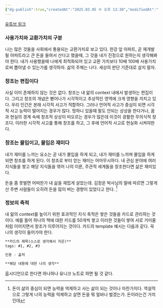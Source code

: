 ```yaml
---
{"dg-publish":true,"createdAt":"2025.03.05 수 오후 13:30","modifiedAt":"2025.03.05 수 오후 14:03","tags":["창조","사용가치","재미","몰입"],"permalink":"/Philosophia/Contents/지식을 축적하고 창조적인 삶을 살기 (김정운 박사) /","dgPassFrontmatter":true}
---
```



[유튜브 링크](https://youtu.be/2OQncaacULI?si=ugDx7887XpH-QdVb)

### 사용가치와 교환가치의 구분

나는 많은 것들을 사회에서 통용되는 교환가치로 보고 있다.
한강 앞 아파트, 곧 재개발될 아파트라고 큰 돈을 들여서 산다고 했을때, 그 것을 내가 진정으로 원하는지 생각해봐야 한다.
내가 사용했을때 나에게 최적화되어 있고 교환 가치보다 10배 100배 사용가치로써 뽑아낼 수 있는가를 생각하자.
삶의 주체는 나다. 세상의 판단 기준대로 살지 말자.

### 창조는 편집이다

사실 이미 존재하지 않는 것은 없다.
창조는 내 앎의 context 내에서 발생하는 편집이다.
그리고 창조의 개념은 뻗어나가 시각적이고 추상적인 영역에 크게 영향을 끼치고 있다.
우리 인간은 본래 시각적 사고가 적합하다. 그러나 언어적 사고가 중심이 되면 시각적 사고 능력이 떨어지는 경우가 많다.
멍하니 있을때 말도 안되는 상상을 한다거나, 꿈과 현실의 경계 속에 창조적 상상이 떠오르는 경우가 많은데 이것이 광활한 무의식적 창조다.
이러한 시각적 사고를 통해 창조를 하고, 그 후에 언어적 사고로 현실화 시켜야한다.

### 창조는 몰입이고, 몰입은 재미다

내가 재미를 느끼는 요소는 곧 내가 몰입을 하게 되고, 내가 재미를 느끼며 몰입을 하게 되면 창조를 하게 된다.
이 창조로 부터 얻는 재미는 어마무시하다.
내 관심 분야에 여러 지식들을 쌓고 해당 지식들을 엮어 나의 이론, 주관적 세계들을 창조한다면 삶은 재미있다.

돈을 좀 못벌면 어떠한가 내 삶을 재밌게 살았는데.
김정운 박사님의 말에 따르면 그렇게 산 주변 사람들이 오히려 돈을 많이 버는 경향이 있었다고 한다.
[^1]

### 정보의 축적

내 앎의 context를 높이기 위한 효과적인 지식 축적은 쌓은 것들을 카드로 관리하는 것이다.
예를 들어 하나의 책에 대한 카드를 50개씩 쌓고 이러한 것들이 쌓여 서로 거미줄처럼 이어지면서 창조가 이루어지는 것이다.
카드의 template 예시는 다음과 같다.
꼭 나의 생각이 들어가야 한다.

```md
**카드의 제목(스스로 생각해서 지은)**
tags: #1, #2, #3

인용 - 출처

**해당 내용에 대한 나의 생각** 
```

옵시디언으로 한다면 하나하나 유니크 노트로 하면 될 것 같다.

[^1]:  돈이 삶의 중심이 되면 능력을 억제하고 사는 삶이 되는 것이나 마찬가지다. 역설적으로 그렇게 나의 능력을 억제하고 살면 돈을 뭐 얼바나 벌겠는가. 돈이라는건 가치인데
